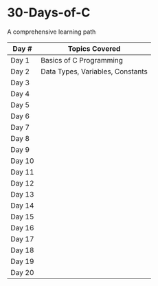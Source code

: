 # 30-Days-of-C
A comprehensive learning path

| Day # |  Topics Covered|
|-------|---------------|
| Day 1 | Basics of C Programming|
| Day 2 | Data Types, Variables, Constants|
| Day 3 | |
| Day 4 | |
| Day 5 | |
| Day 6 | |
| Day 7 | |
| Day 8 | |
| Day 9 | |
| Day 10 ||
| Day 11 ||
| Day 12 | |
| Day 13 | |
| Day 14 | |
| Day 15 | |
| Day 16 | |
| Day 17| |
| Day 18 | |
| Day 19 | |
| Day 20 ||
